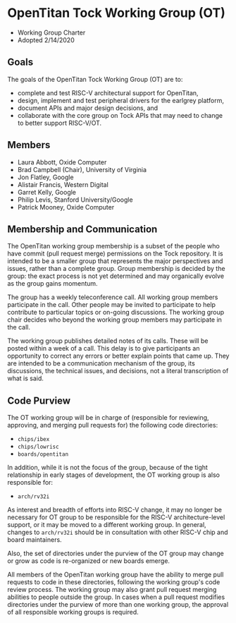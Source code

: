 OpenTitan Tock Working Group (OT)
=================================

- Working Group Charter
- Adopted 2/14/2020

## Goals

The goals of the OpenTitan Tock Working Group (OT) are to:

- complete and test RISC-V architectural support for OpenTitan,
- design, implement and test peripheral drivers for the earlgrey platform,
- document APIs and major design decisions, and
- collaborate with the core group on Tock APIs that may need to change to better
  support RISC-V/OT.

## Members

- Laura Abbott, Oxide Computer
- Brad Campbell (Chair),  University of Virginia
- Jon Flatley, Google
- Alistair Francis, Western Digital
- Garret Kelly, Google
- Philip Levis, Stanford University/Google
- Patrick Mooney, Oxide Computer

## Membership and Communication

The OpenTitan working group membership is a subset of the people who have
commit (pull request merge) permissions on the Tock repository. It is
intended to be a smaller group that represents the major perspectives
and issues, rather than a complete group. Group membership is decided by
the group: the exact process is not yet determined and may organically
evolve as the group gains momentum.

The group has a weekly teleconference call. All working group members  
participate in the call. Other people may be invited to participate to
help contribute to particular topics or on-going discussions. The
working group chair decides who beyond the working group members may
participate in the call.

The working group publishes detailed notes of its calls. These will be
posted within a week of a call. This delay is to give participants an
opportunity to correct any errors or better explain points that came up.
They are intended to be a communication mechanism of the group, its 
discussions, the technical issues, and decisions, not a literal
transcription of what is said.

## Code Purview

The OT working group will be in charge of (responsible for reviewing,
approving, and merging pull requests for) the following code directories:

- `chips/ibex`
- `chips/lowrisc`
- `boards/opentitan`

In addition, while it is not the focus of the group, because of the tight
relationship in early stages of development, the OT working group is also
responsible for:

- `arch/rv32i`

As interest and breadth of efforts into RISC-V change, it may no longer be
necessary for OT group to be responsible for the RISC-V architecture-level
support, or it may be moved to a different working group. In general, changes to
`arch/rv32i` should be in consultation with other RISC-V chip and board
maintainers.

Also, the set of directories under the purview of the OT group may change or
grow as code is re-organized or new boards emerge.

All members of the OpenTitan working group have the ability to merge pull
requests to code in these directories, following the working group's code
review process. The working group may also grant pull request merging
abilities to people outside the group. In cases when a pull request modifies
directories under the purview of more than one  working group, the approval of 
all responsible working groups is required. 

